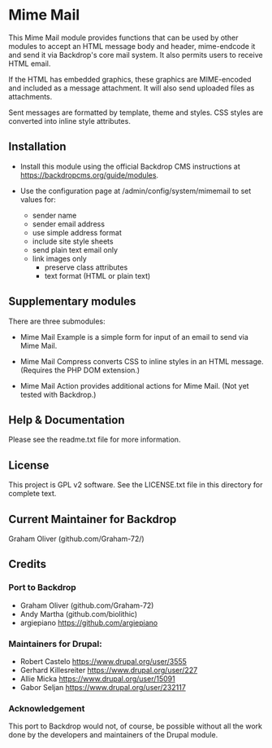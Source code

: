 # Mime Mail

This Mime Mail module provides functions that can be used by other 
modules to accept an HTML message body and header, mime-endcode it 
and send it via Backdrop's core mail system. 
It also permits users to receive HTML email. 

If the HTML has embedded graphics, these graphics are MIME-encoded 
and included as a message attachment. It will also send uploaded 
files as attachments.

Sent messages are formatted by template, theme and styles. CSS
styles are converted into inline style attributes.

## Installation

- Install this module using the official Backdrop CMS instructions at
  https://backdropcms.org/guide/modules.

- Use the configuration page at /admin/config/system/mimemail to
  set values for:
  + sender name
  + sender email address
  + use simple address format
  + include site style sheets
  + send plain text email only 
  + link images only
	+ preserve class attributes
	+ text format (HTML or plain text) 
	
## Supplementary modules

There are three submodules:

- Mime Mail Example is a simple form for input of an
  email to send via Mime Mail.
	
- Mime Mail Compress converts CSS to inline styles in
  an HTML message. (Requires the PHP DOM extension.)
	
- Mime Mail Action provides additional actions for Mime Mail.
  (Not yet tested with Backdrop.)
	
## Help & Documentation

Please see the readme.txt file for more information.

## License

This project is GPL v2 software. See the LICENSE.txt 
file in this directory for complete text.
    
## Current Maintainer for Backdrop

Graham Oliver (github.com/Graham-72/)

## Credits

### Port to Backdrop

+ Graham Oliver (github.com/Graham-72)
+ Andy Martha (github.com/biolithic)
+ argiepiano <https://github.com/argiepiano>

### Maintainers for Drupal:

+ Robert Castelo <https://www.drupal.org/user/3555>
+ Gerhard Killesreiter <https://www.drupal.org/user/227>
+ Allie Micka <https://www.drupal.org/user/15091>
+ Gabor Seljan <https://www.drupal.org/user/232117>

### Acknowledgement

This port to Backdrop would not, of course, be possible without all
the work done by the developers and maintainers of the Drupal module.
